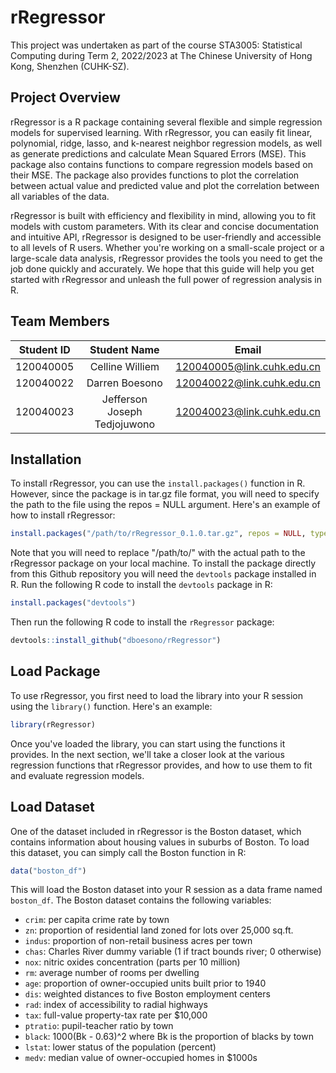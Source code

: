 # rRegressor

This project was undertaken as part of the course STA3005: Statistical Computing during Term 2, 2022/2023 at The Chinese University of Hong Kong, Shenzhen (CUHK-SZ).

## Project Overview

rRegressor is a R package containing several flexible and simple regression models for supervised learning. With rRegressor, you can easily fit linear, polynomial, ridge, lasso, and k-nearest neighbor regression models, as well as generate predictions and calculate Mean Squared Errors (MSE). This package also contains functions to compare regression models based on their MSE. The package also provides functions to plot the correlation between actual value and predicted value and plot the correlation between all variables of the data.

rRegressor is built with efficiency and flexibility in mind, allowing you to fit models with custom parameters. With its clear and concise documentation and intuitive API, rRegressor is designed to be user-friendly and accessible to all levels of R users. Whether you're working on a small-scale project or a large-scale data analysis, rRegressor provides the tools you need to get the job done quickly and accurately. We hope that this guide will help you get started with rRegressor and unleash the full power of regression analysis in R.

## Team Members

| Student ID |         Student Name         |                                  Email                                   |
|:----------:|:----------------------------:|:------------------------------------------------------------------------:|
| 120040005  |       Celline Williem        | [120040005\@link.cuhk.edu.cn](mailto:120040005@link.cuhk.edu.cn)|
| 120040022  |        Darren Boesono        | [120040022\@link.cuhk.edu.cn](mailto:120040022@link.cuhk.edu.cn)|
| 120040023  | Jefferson Joseph Tedjojuwono | [120040023\@link.cuhk.edu.cn](mailto:120040023@link.cuhk.edu.cn)|

## Installation

To install rRegressor, you can use the `install.packages()` function in R. However, since the package is in tar.gz file format, you will need to specify the path to the file using the repos = NULL argument. Here's an example of how to install rRegressor:

``` r
install.packages("/path/to/rRegressor_0.1.0.tar.gz", repos = NULL, type = "source")
```

Note that you will need to replace "/path/to/" with the actual path to the rRegressor package on your local machine. To install the package directly from this Github repository you will need the `devtools` package installed in R. Run the following R code to install the `devtools` package in R:

``` r
install.packages("devtools")
```

Then run the following R code to install the `rRegressor` package:

``` r
devtools::install_github("dboesono/rRegressor")
```

## Load Package

To use rRegressor, you first need to load the library into your R session using the `library()` function. Here's an example:

``` r
library(rRegressor)
```

Once you've loaded the library, you can start using the functions it provides. In the next section, we'll take a closer look at the various regression functions that rRegressor provides, and how to use them to fit and evaluate regression models.

## Load Dataset

One of the dataset included in rRegressor is the Boston dataset, which contains information about housing values in suburbs of Boston. To load this dataset, you can simply call the Boston function in R:

``` r
data("boston_df")
```

This will load the Boston dataset into your R session as a data frame named `boston_df`. The Boston dataset contains the following variables:

-   `crim`: per capita crime rate by town
-   `zn`: proportion of residential land zoned for lots over 25,000 sq.ft.
-   `indus`: proportion of non-retail business acres per town
-   `chas`: Charles River dummy variable (1 if tract bounds river; 0 otherwise)
-   `nox`: nitric oxides concentration (parts per 10 million)
-   `rm`: average number of rooms per dwelling
-   `age`: proportion of owner-occupied units built prior to 1940
-   `dis`: weighted distances to five Boston employment centers
-   `rad`: index of accessibility to radial highways
-   `tax`: full-value property-tax rate per \$10,000
-   `ptratio`: pupil-teacher ratio by town
-   `black`: 1000(Bk - 0.63)\^2 where Bk is the proportion of blacks by town
-   `lstat`: lower status of the population (percent)
-   `medv`: median value of owner-occupied homes in \$1000s
